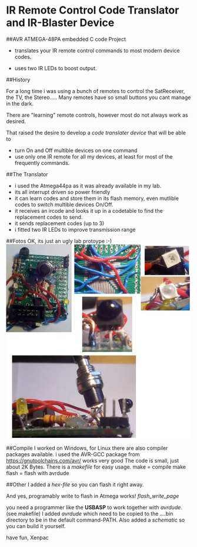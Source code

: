 # IR Remote Control Code Translator and IR-Blaster Device

##AVR ATMEGA-48PA embedded C code Project

- translates your IR remote control commands to most modern device codes.

- uses two IR LEDs to boost output.

##History

For a long time i was using a bunch of remotes to control the SatReceiver, the TV, the Stereo.....
Many remotes have so small buttons you cant manage in the dark.

There are "learning" remote controls, however most do not always work as desired.

That raised the desire to develop a *code translater device* that will be able to 
- turn On and Off multible devices on one command
- use only one IR remote for all my devices, at least for most of the frequently commands.

##The Translator
- i used the Atmega44pa as it was already available in my lab.
- its all interrupt driven so power friendly
- it can learn codes and store them in its flash memory, even mutlible codes to switch multible devices On/Off.
- it receives an ircode and looks it up in a codetable to find the replacement codes to send.
- it sends replacement codes (up to 3)
- i fitted two IR LEDs to improve transmission range


##Fotos
OK, its just an ugly lab protoype :-)
![IRblaster](IRblaster.jpg)

##Compile
I worked on Windows, for Linux there are also compiler packages available.
i used the AVR-GCC package from https://gnutoolchains.com/avr/
works very good
The code is small, just about 2K Bytes.
There is a *makefile* for easy usage.
make  = compile
make flash = flash with avrdude

##Other
I added a *hex-file* so you can flash it right away.

And yes, programably write to flash in Atmega works! _flash_write_page_

you need a programmer like the **USBASP** to work together with *avrdude*. (see makefile)
I added *avrdude* which need to be copied to the ....bin directory to be in the default command-PATH.
Also added a *schematic* so you can build it yourself.


have fun, Xenpac
